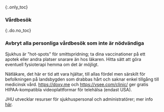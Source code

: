 {:.only_toc} 
 ### Vårdbesök 

 {:.do.no_toc} 
 ### Avbryt alla personliga vårdbesök som inte är nödvändiga

Sjukhus är "hot-spots" för smittspridning; ta dina vaccinationer på ett apotek eller andra platser snarare än hos läkaren. Hitta sätt att göra eventuell fysioterapi hemma om det är möjligt. 

Nätläkare, det här er tid att vara hjältar, till allas fördel men särskilt för befolkningen på landsbygden som drabbas hårt och saknar enkel tillgång till medicinsk vård. https://doxy.me och https://vsee.com/clinic/ ger gratis HIPAA-kompatibla videoplattformar för telehälsa (endast USA). 

JHU utvecklar resurser för sjukhuspersonal och administratörer; mer info [här](https://www.cbsnews.com/news/coronavirus-conception-dr-jon-lapook-60-minutes-2020-03-08/).
